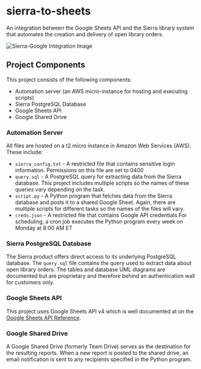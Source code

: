 # sierra-to-sheets
An integration between the Google Sheets API and the Sierra library system that automates the creation and delivery of open library orders.

![Sierra-Google Integration Image](http://bendaigle.ohio5.org/custom/media/sierra-google.jpg)

## Project Components
This project consists of the following components:
* Automation server (an AWS micro-instance for hosting and executing scripts)
* Sierra PostgreSQL Database
* Google Sheets API
* Google Shared Drive

### Automation Server
All files are hosted on a t2.micro instance in Amazon Web Services (AWS). These include:
* `sierra_config.txt` - A restricted file that contains sensitive login information. Permissions on this file are set to 0400
* `query.sql` - A PostgreSQL query for extracting data from the Sierra database. This project includes multiple scripts so the names of these queries vary depending on the task.
* `script.py` - A Python program that fetches data from the Sierra database and posts it to a shared Google Sheet. Again, there are multiple scripts for different tasks so the names of the files will vary.
* `creds.json` - A restricted file that contains Google API credentials
For scheduling, a cron job executes the Python program every week on Monday at 8:00 AM ET

### Sierra PostgreSQL Database
The Sierra product offers direct access to its underlying PostgreSQL database. The `query.sql` file contains the query used to extract data about open library orders. The tables and database UML diagrams are documented but are proprietary and therefore behind an authentication wall for customers only.

### Google Sheets API
This project uses Google Sheets API v4 which is well documented at on the [Google Sheets API Reference](https://developers.google.com/sheets/api/).

### Google Shared Drive
A Google Shared Drive (formerly Team Drive) serves as the destination for the resulting reports. When a new report is posted to the shared drive, an email notification is sent to any recipients specified in the Python program.
